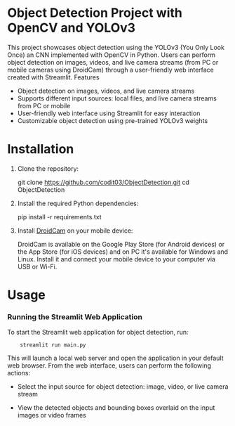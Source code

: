 # Object Detection Project with OpenCV and YOLOv3

This project showcases object detection using the YOLOv3 (You Only Look Once) an CNN implemented with OpenCV in Python. Users can perform object detection on images, videos, and live camera streams (from PC or mobile cameras using DroidCam) through a user-friendly web interface created with Streamlit.
Features

- Object detection on images, videos, and live camera streams
- Supports different input sources: local files, and live camera streams from PC or mobile
- User-friendly web interface using Streamlit for easy interaction
- Customizable object detection using pre-trained YOLOv3 weights

# Installation

1. Clone the repository:


    git clone https://github.com/codit03/ObjectDetection.git
    cd ObjectDetection

2. Install the required Python dependencies:

  
    pip install -r requirements.txt

3. Install [DroidCam](https://www.dev47apps.com/) on your mobile device:

    DroidCam is available on the Google Play Store (for Android devices) or the App Store (for iOS devices) and on PC it's available for Windows and Linux.
   Install it and connect your mobile device to your computer via USB or Wi-Fi.

# Usage
### Running the Streamlit Web Application

To start the Streamlit web application for object detection, run:
    
        streamlit run main.py

This will launch a local web server and open the application in your default web browser. From the web interface, users can perform the following actions:

- Select the input source for object detection: image, video, or live camera stream
    
- View the detected objects and bounding boxes overlaid on the input images or video frames
